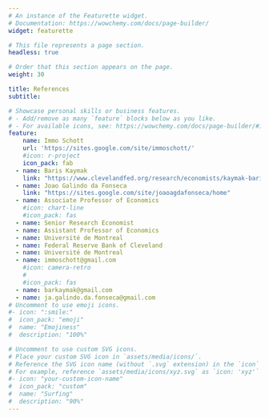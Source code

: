```yaml
---
# An instance of the Featurette widget.
# Documentation: https://wowchemy.com/docs/page-builder/
widget: featurette

# This file represents a page section.
headless: true

# Order that this section appears on the page.
weight: 30

title: References
subtitle:

# Showcase personal skills or business features.
# - Add/remove as many `feature` blocks below as you like.
# - For available icons, see: https://wowchemy.com/docs/page-builder/#icons
feature:
    name: Immo Schott
    url: 'https://sites.google.com/site/immoschott/'
    #icon: r-project
    icon_pack: fab
  - name: Baris Kaymak
    link: "https://www.clevelandfed.org/research/economists/kaymak-baris"
  - name: Joao Galindo da Fonseca
    link: "https://sites.google.com/site/joaoagdafonseca/home"
  - name: Associate Professor of Economics
    #icon: chart-line
    #icon_pack: fas
  - name: Senior Research Economist
  - name: Assistant Professor of Economics
  - name: Université de Montreal
  - name: Federal Reserve Bank of Cleveland
  - name: Université de Montreal
  - name: immoschott@gmail.com
    #icon: camera-retro
    #
    #icon_pack: fas
  - name: barkaymak@gmail.com
  - name: ja.galindo.da.fonseca@gmail.com
# Uncomment to use emoji icons.
#- icon: ":smile:"
#  icon_pack: "emoji"
#  name: "Emojiness"
#  description: "100%"

# Uncomment to use custom SVG icons.
# Place your custom SVG icon in `assets/media/icons/`.
# Reference the SVG icon name (without `.svg` extension) in the `icon` field.
# For example, reference `assets/media/icons/xyz.svg` as `icon: 'xyz'`
#- icon: "your-custom-icon-name"
#  icon_pack: "custom"
#  name: "Surfing"
#  description: "90%"
---
```

